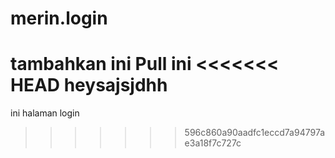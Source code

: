 # merin.login


tambahkan ini
Pull ini
<<<<<<< HEAD
heysajsjdhh
=======
ini halaman login
>>>>>>> 596c860a90aadfc1eccd7a94797ae3a18f7c727c
